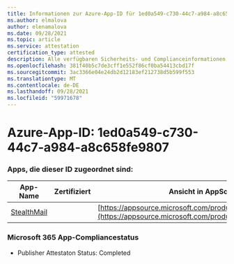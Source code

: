 ```yaml
---
title: Informationen zur Azure-App-ID für 1ed0a549-c730-44c7-a984-a8c658fe9807
ms.author: elmalova
author: elenamalova
ms.date: 09/28/2021
ms.topic: article
ms.service: attestation
certification_type: attested
description: Alle verfügbaren Sicherheits- und Complianceinformationen für 1ed0a549-c730-44c7-a984-a8c658fe9807.
ms.openlocfilehash: 381f40b5c7de3cff1e552f86cf0ba54413cbd17f
ms.sourcegitcommit: 3ac3366e04e24db2d12183ef212738d5b599f553
ms.translationtype: MT
ms.contentlocale: de-DE
ms.lasthandoff: 09/28/2021
ms.locfileid: "59971678"
---
```

# <a name="azure-app-id-1ed0a549-c730-44c7-a984-a8c658fe9807"></a>Azure-App-ID: 1ed0a549-c730-44c7-a984-a8c658fe9807


### <a name="apps-associated-with-this-id"></a>Apps, die dieser ID zugeordnet sind:
| **App-Name** | **Zertifiziert** | **Ansicht in AppSource** |
|--------------|---------------|-----------------------|
| [StealthMail](https://docs.microsoft.com/microsoft-365-app-certification/forward/WA200001748) |  | [https://appsource.microsoft.com/product/office/WA200001748](https://appsource.microsoft.com/product/office/WA200001748) |

### <a name="microsoft-365-app-compliance-status"></a>Microsoft 365 App-Compliancestatus
- Publisher Attestaton Status: Completed
